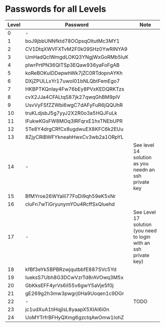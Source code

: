 # Passwords for all Levels

Level | Password | Note
------|----------|------
0 | - |
1 | boJ9jbbUNNfktd78OOpsqOltutMc3MY1 |
2 | CV1DtqXWVFXTvM2F0k09SHz0YwRINYA9 |
3 | UmHadQclWmgdLOKQ3YNgjWxGoRMb5luK |
4 | pIwrPrtPN36QITSp3EQaw936yaFoFgAB |
5 | koReBOKuIDDepwhWk7jZC0RTdopnAYKh |
6 | DXjZPULLxYr17uwoI01bNLQbtFemEgo7 |
7 | HKBPTKQnIay4Fw76bEy8PVxKEDQRKTzs |
8 | cvX2JJa4CFALtqS87jk27qwqGhBM9plV |
9 | UsvVyFSfZZWbi6wgC7dAFyFuR6jQQUhR |
10 | truKLdjsbJ5g7yyJ2X2R0o3a5HQJFuLk |
11 | IFukwKGsFW8MOq3IRFqrxE1hxTNEbUPR |
12 | 5Te8Y4drgCRfCx8ugdwuEX8KFC6k2EUu |
13 | 8ZjyCRiBWFYkneahHwxCv3wb2a1ORpYL |
14 | - | See level 14 solution as you needn an ssh private key | 
15 | BfMYroe26WYalil77FoDi9qh59eK5xNr | 
16 | cluFn7wTiGryunymYOu4RcffSxQluehd |
17 | - | See Level 17 solution (you need to login with an ssh private key)|
18 | kfBf3eYk5BPBRzwjqutbbfE887SVc5Yd | 
19 | IueksS7Ubh8G3DCwVzrTd8rAVOwq3M5x |
20 | GbKksEFF4yrVs6il55v6gwY5aVje5f0j |
21 | gE269g2h3mw3pwgrj0Ha9Uoqen1c9DGr |
22 | - | TODO
23 | jc1udXuA1tiHqjIsL8yaapX5XIAI6i0n |
24 | UoMYTrfrBFHyQXmg6gzctqAwOmw1IohZ |

